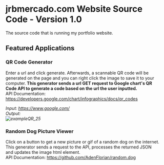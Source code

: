 # jrbmercado.com Website Source Code - Version 1.0
The source code that is running my portfolio website.

## Featured Applications

### QR Code Generator
Enter a url and click generate. Afterwards, a scannable QR code will be generated on the page and you can right click the image to save it to your computer.<b>
This generator sends a url GET request to Google chart's QR Code API to generate a code based on the url the user inputted.<br></b>
API Documentation: https://developers.google.com/chart/infographics/docs/qr_codes<br>

<!-- Example for QR Code Generator -->
<i> Input: https://www.google.com/ <br>
Output: <br> ![exampleQR_25](https://user-images.githubusercontent.com/60119119/127780748-fd818360-21f5-4e79-b7ee-85012b723789.png)</i><br>

### Random Dog Picture Viewer
Click on a button to get a new picture or gif of a random dog on the internet. This generator sends a request to the API, processes the returned JSON and updates the image html element.<br>
API Documentation: https://github.com/AdenFlorian/random.dog<br>
